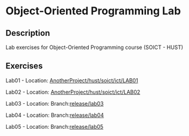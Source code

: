 # Object-Oriented Programming Lab 
## Description
Lab exercises for Object-Oriented Programming course (SOICT - HUST)

## Exercises
Lab01 - Location: [AnotherProject/hust/soict/ict/LAB01](./AnotherProject/hust/soict/ict/LAB01/)

Lab02 - Location: [AnotherProject/hust/soict/ict/LAB02](./AnotherProject/hust/soict/ict/LAB02/)

Lab03 - Location: Branch:[release/lab03](https://github.com/mtrung12/OOP.20232.20226004.NgoMinhTrung/tree/release/lab03)

Lab04 - Location: Branch:[release/lab04](https://github.com/mtrung12/OOP.20232.20226004.NgoMinhTrung/tree/release/lab04)

Lab05 - Location: Branch:[release/lab05](https://github.com/mtrung12/OOP.20232.20226004.NgoMinhTrung/tree/release/lab05)
